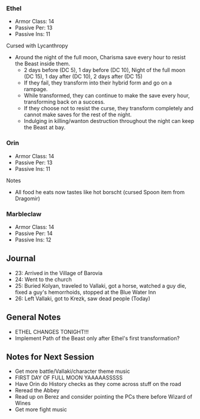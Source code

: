 ### Ethel

* Armor Class: 14
* Passive Per: 13
* Passive Ins: 11

Cursed with Lycanthropy

* Around the night of the full moon, Charisma save every hour to resist the Beast inside them.
  * 2 days before (DC 5), 1 day before (DC 10), Night of the full moon (DC 15), 1 day after (DC 10), 2 days after (DC 15)
  * If they fail, they transform into their hybrid form and go on a rampage.
  * While transformed, they can continue to make the save every hour, transforming back on a success.
  * If they choose not to resist the curse, they transform completely and cannot make saves for the rest of the night.
  * Indulging in killing/wanton destruction throughout the night can keep the Beast at bay.

### Orin

* Armor Class: 14
* Passive Per: 13
* Passive Ins: 11

Notes

* All food he eats now tastes like hot borscht (cursed Spoon item from Dragomir)

### Marbleclaw

* Armor Class: 14
* Passive Per: 14
* Passive Ins: 12

## Journal

* 23: Arrived in the Village of Barovia
* 24: Went to the church
* 25: Buried Kolyan, traveled to Vallaki, got a horse, watched a guy die, fixed a guy's hemorrhoids, stopped at the Blue Water Inn
* 26: Left Vallaki, got to Krezk, saw dead people (Today)

## General Notes

* ETHEL CHANGES TONIGHT!!!
* Implement Path of the Beast only after Ethel's first transformation?

## Notes for Next Session

* Get more battle/Vallaki/character theme music
* FIRST DAY OF FULL MOON YAAAAASSSSS
* Have Orin do History checks as they come across stuff on the road
* Reread the Abbey
* Read up on Berez and consider pointing the PCs there before Wizard of Wines
* Get more fight music
